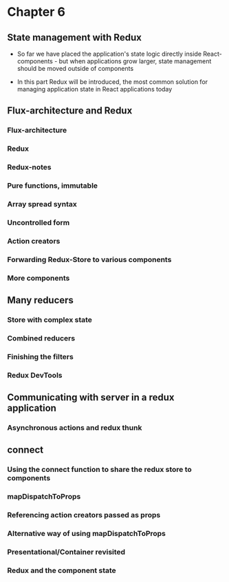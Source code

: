# Chapter 6

## State management with Redux
- So far we have placed the application's state logic directly inside React-components - but when applications grow larger, state management should be moved outside of components

- In this part Redux will be introduced, the most common solution for managing application state in React applications today

## Flux-architecture and Redux

### Flux-architecture

### Redux

### Redux-notes

### Pure functions, immutable

### Array spread syntax

### Uncontrolled form

### Action creators

### Forwarding Redux-Store to various components

### More components

## Many reducers

### Store with complex state

### Combined reducers

### Finishing the filters

### Redux DevTools

## Communicating with server in a redux application

### Asynchronous actions and redux thunk

## connect

### Using the connect function to share the redux store to components

### mapDispatchToProps

### Referencing action creators passed as props

### Alternative way of using mapDispatchToProps

### Presentational/Container revisited

### Redux and the component state